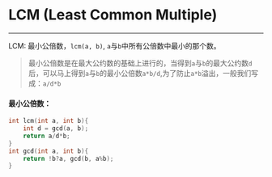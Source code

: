 # LCM (Least Common Multiple)
---
LCM: 最小公倍数，`lcm(a, b)`, `a`与`b`中所有公倍数中最小的那个数。

> 最小公倍数是在最大公约数的基础上进行的，当得到`a`与`b`的最大公约数`d`后，可以马上得到`a`与`b`的最小公倍数`a*b/d`,为了防止`a*b`溢出，一般我们写成：`a/d*b`

#### 最小公倍数：
```cpp
int lcm(int a, int b){
    int d = gcd(a, b);
    return a/d*b;
}
int gcd(int a, int b){
    return !b?a, gcd(b, a%b);
}
```
